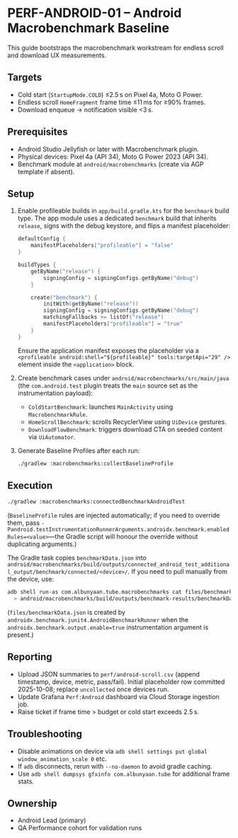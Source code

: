 # PERF-ANDROID-01 – Android Macrobenchmark Baseline

This guide bootstraps the macrobenchmark workstream for endless scroll and download UX measurements.

## Targets
- Cold start (`StartupMode.COLD`) ≤2.5 s on Pixel 4a, Moto G Power.
- Endless scroll `HomeFragment` frame time ≤11 ms for ≥90% frames.
- Download enqueue → notification visible <3 s.

## Prerequisites
- Android Studio Jellyfish or later with Macrobenchmark plugin.
- Physical devices: Pixel 4a (API 34), Moto G Power 2023 (API 34).
- Benchmark module at `android/macrobenchmarks` (create via AGP template if absent).

## Setup
1. Enable profileable builds in `app/build.gradle.kts` for the `benchmark` build type. The
   app module uses a dedicated `benchmark` build that inherits `release`, signs with the
   debug keystore, and flips a manifest placeholder:

   ```kotlin
   defaultConfig {
       manifestPlaceholders["profileable"] = "false"
   }

   buildTypes {
       getByName("release") {
           signingConfig = signingConfigs.getByName("debug")
       }

       create("benchmark") {
           initWith(getByName("release"))
           signingConfig = signingConfigs.getByName("debug")
           matchingFallbacks += listOf("release")
           manifestPlaceholders["profileable"] = "true"
       }
   }
   ```
   Ensure the application manifest exposes the placeholder via a
   `<profileable android:shell="${profileable}" tools:targetApi="29" />`
   element inside the `<application>` block.
2. Create benchmark cases under `android/macrobenchmarks/src/main/java` (the `com.android.test` plugin treats the `main` source set as the instrumentation payload):
   - `ColdStartBenchmark`: launches `MainActivity` using `MacrobenchmarkRule`.
   - `HomeScrollBenchmark`: scrolls RecyclerView using `UiDevice` gestures.
   - `DownloadFlowBenchmark`: triggers download CTA on seeded content via `UiAutomator`.
3. Generate Baseline Profiles after each run:
   ```bash
   ./gradlew :macrobenchmarks:collectBaselineProfile
   ```

## Execution
```bash
./gradlew :macrobenchmarks:connectedBenchmarkAndroidTest
```

(`BaselineProfile` rules are injected automatically; if you need to override them, pass
`-Pandroid.testInstrumentationRunnerArguments.androidx.benchmark.enabledRules=<value>`—the
Gradle script will honour the override without duplicating arguments.)

The Gradle task copies `benchmarkData.json` into `android/macrobenchmarks/build/outputs/connected_android_test_additional_output/benchmark/connected/<device>/`. If you need to pull manually from the device, use:

```bash
adb shell run-as com.albunyaan.tube.macrobenchmarks cat files/benchmarkData.json \
  > android/macrobenchmarks/build/outputs/benchmark-results/benchmarkData.json
```

(`files/benchmarkData.json` is created by `androidx.benchmark.junit4.AndroidBenchmarkRunner` when the `androidx.benchmark.output.enable=true` instrumentation argument is present.)

## Reporting
- Upload JSON summaries to `perf/android-scroll.csv` (append timestamp, device, metric, pass/fail). Initial placeholder row committed 2025-10-08; replace `uncollected` once devices run.
- Update Grafana `Perf:Android` dashboard via Cloud Storage ingestion job.
- Raise ticket if frame time > budget or cold start exceeds 2.5 s.

## Troubleshooting
- Disable animations on device via `adb shell settings put global window_animation_scale 0` etc.
- If `adb` disconnects, rerun with `--no-daemon` to avoid gradle caching.
- Use `adb shell dumpsys gfxinfo com.albunyaan.tube` for additional frame stats.

## Ownership
- Android Lead (primary)
- QA Performance cohort for validation runs
